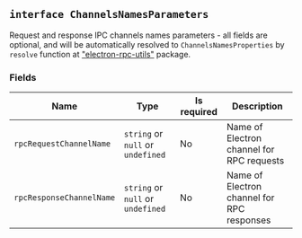 ## `interface ChannelsNamesParameters`

Request and response IPC channels names parameters - all fields are optional, and will be automatically resolved to `ChannelsNamesProperties` by `resolve` function at ["electron-rpc-utils"](#/packages/electron-rpc-utils) package.

### Fields

| Name                     | Type                              | Is required | Description                                |
| ------------------------ | --------------------------------- | ----------- | ------------------------------------------ |
| `rpcRequestChannelName`  | `string` or `null` or `undefined` | No          | Name of Electron channel for RPC requests  |
| `rpcResponseChannelName` | `string` or `null` or `undefined` | No          | Name of Electron channel for RPC responses |
